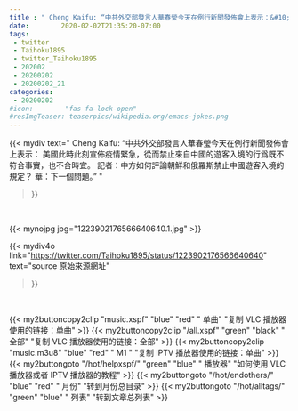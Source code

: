 ```yaml
---
title : " Cheng Kaifu: “中共外交部發言人華春瑩今天在例行新聞發佈會上表示：&#10;&#10;美國此時此刻宣佈疫情緊急，從而禁止來自中國的遊客入境的行爲既不符合事實，也不合時宜。&#10;&#10;記者：中方如何評論朝鮮和俄羅斯禁止中國遊客入境的規定？&#10;華：下一個問題。”  "
date:        2020-02-02T21:35:20-07:00
tags:
 - twitter
 - Taihoku1895
 - twitter_Taihoku1895
 - 202002
 - 20200202
 - 20200202_21
categories:
 - 20200202
#icon:        "fas fa-lock-open"
#resImgTeaser: teaserpics/wikipedia.org/emacs-jokes.png
---
```


{{< mydiv text=" Cheng Kaifu: “中共外交部發言人華春瑩今天在例行新聞發佈會上表示：&#10;&#10;美國此時此刻宣佈疫情緊急，從而禁止來自中國的遊客入境的行爲既不符合事實，也不合時宜。&#10;&#10;記者：中方如何評論朝鮮和俄羅斯禁止中國遊客入境的規定？&#10;華：下一個問題。”  "
>}}
<br>


 {{< mynojpg jpg="1223902176566640640.1.jpg" >}}<br> 



{{< mydiv4o link="https://twitter.com/Taihoku1895/status/1223902176566640640"
text="source 原始來源網址"
>}}


<br>



{{< my2buttoncopy2clip "music.xspf"        "blue"   "red"    " 单曲"  "复制 VLC 播放器使用的链接：单曲" >}} {{< my2buttoncopy2clip "/all.xspf"         "green"  "black"  " 全部"  "复制 VLC 播放器使用的链接：全部" >}} {{< my2buttoncopy2clip "music.m3u8"        "blue"   "red"    " M1 "    "复制 IPTV 播放器使用的链接：单曲" >}} {{< my2buttongoto      "/hot/helpxspf/"    "green"  "blue"   " 播放器" "如何使用 VLC 播放器或者 IPTV 播放器的教程" >}} {{< my2buttongoto      "/hot/endothers/"   "blue"   "red"    " 月份"   "转到月份总目录" >}} {{< my2buttongoto      "/hot/alltags/"     "green"  "blue"   " 列表"   "转到文章总列表" >}} 
